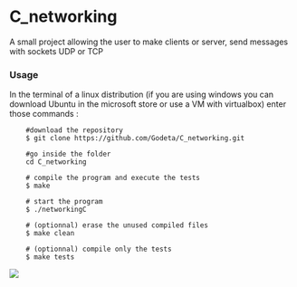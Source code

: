 # C_networking
A small project allowing the user to make clients or server, send messages with sockets UDP or TCP


### Usage
In the terminal of a linux distribution (if you are using windows you can download Ubuntu in the microsoft store or use a VM with virtualbox) enter those commands :
```
    #download the repository
    $ git clone https://github.com/Godeta/C_networking.git

    #go inside the folder
    cd C_networking

    # compile the program and execute the tests
    $ make
    
    # start the program
    $ ./networkingC

    # (optionnal) erase the unused compiled files
    $ make clean

    # (optionnal) compile only the tests
    $ make tests
```

![](affichage.gif)